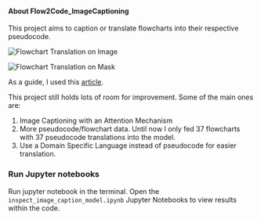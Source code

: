 
#### About Flow2Code_ImageCaptioning

This project aims to caption or translate flowcharts into their respective pseudocode.

![Flowchart Translation on Image](https://github.com/JohannaMichael/Flowchart2Code/blob/master/assets/flowchart_image_caption.PNG)

![Flowchart Translation on Mask](https://github.com/JohannaMichael/Flowchart2Code/blob/master/assets/flowchart_combi_mask_caption.PNG)

As a guide, I used this [article](https://towardsdatascience.com/image-captioning-with-keras-teaching-computers-to-describe-pictures-c88a46a311b8).

This project still holds lots of room for improvement. Some of the main ones are:
1. Image Captioning with an Attention Mechanism
2. More pseudocode/flowchart data. Until now I only fed 37 flowcharts with 37 pseudocode translations into the model.
3. Use a Domain Specific Language instead of pseudocode for easier translation.

### Run Jupyter notebooks
Run jupyter notebook in the terminal.
Open the `inspect_image_caption_model.ipynb` Jupyter Notebooks to view results within the code.



